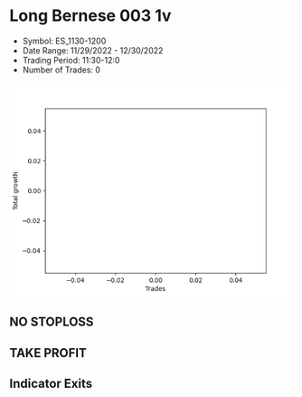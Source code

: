 # Long Bernese 003 1v 
- Symbol: ES_1130-1200
- Date Range: 11/29/2022 - 12/30/2022
- Trading Period: 11:30-12:0
- Number of Trades: 0

![Plot](LongBernese0031vES_1130-1200.png)
## NO STOPLOSS














## TAKE PROFIT











## Indicator Exits

